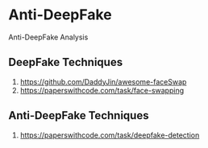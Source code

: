 # Anti-DeepFake
Anti-DeepFake Analysis

## DeepFake Techniques
1. https://github.com/DaddyJin/awesome-faceSwap
2. https://paperswithcode.com/task/face-swapping

## Anti-DeepFake Techniques
1. https://paperswithcode.com/task/deepfake-detection
